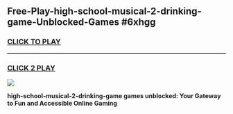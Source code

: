 
## Free-Play-high-school-musical-2-drinking-game-Unblocked-Games #6xhgg
<h3>
<a href="https://news.freeplayer.one?title=high-school-musical-2-drinking-game&ref=8M">CLICK TO PLAY</a></h3>
<hr>

<h3>
<a href="https://news.freeplayer.one?title=high-school-musical-2-drinking-game&ref=8M">CLICK 2 PLAY</a>
  
</h3>

<a href="https://news.freeplayer.one?title=high-school-musical-2-drinking-game&ref=8M"><img src="https://clearcache.store/games.png"></a>


**high-school-musical-2-drinking-game games unblocked: Your Gateway to Fun and Accessible Online Gaming**
